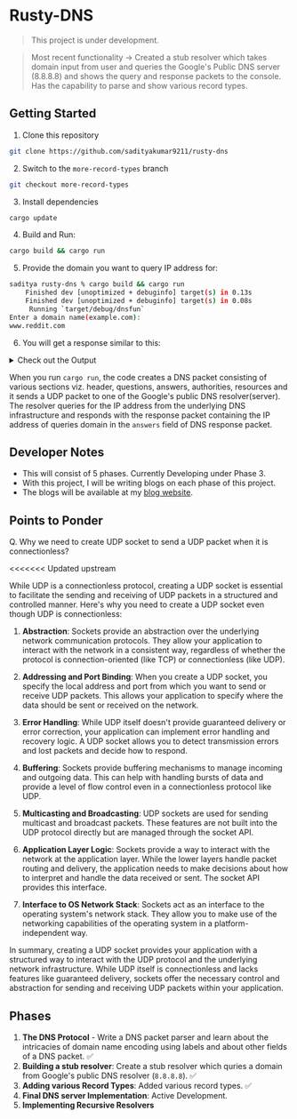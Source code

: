 # Rusty-DNS
> This project is under development.

> Most recent functionality -> Created a stub resolver which takes domain input from user and queries the Google's Public DNS server (8.8.8.8) and shows the query and response packets to the console. Has the capability to parse and show various record types.

## Getting Started
1. Clone this repository
```zsh
git clone https://github.com/sadityakumar9211/rusty-dns
```

2. Switch to the `more-record-types` branch
```zsh
git checkout more-record-types
```

3. Install dependencies
```bash
cargo update
```

4. Build and Run: 
```bash
cargo build && cargo run
```

5. Provide the domain you want to query IP address for: 
```bash
saditya rusty-dns % cargo build && cargo run
    Finished dev [unoptimized + debuginfo] target(s) in 0.13s
    Finished dev [unoptimized + debuginfo] target(s) in 0.08s
     Running `target/debug/dnsfun`
Enter a domain name(example.com): 
www.reddit.com
```

6. You will get a response similar to this:
<details>
  <summary>Check out the Output</summary>

```text
########## DNS Query Packet ##########
DnsPacket {
    header: DnsHeader {
        id: 6666,
        recursion_desired: true,
        truncated_message: false,
        authoritative_answer: false,
        opcode: 0,
        response: false,
        rescode: NOERROR,
        checking_disabled: false,
        authed_data: false,
        z: false,
        recursion_available: false,
        questions: 1,
        answers: 0,
        authoritative_entries: 0,
        resource_entries: 0,
    },
    questions: [
        DnsQuestion {
            name: "www.reddit.com",
            qtype: A,
        },
    ],
    answers: [],
    authorities: [],
    resources: [],
}




########## DNS Response Packet ##########
DnsPacket {
    header: DnsHeader {
        id: 6666,
        recursion_desired: true,
        truncated_message: false,
        authoritative_answer: false,
        opcode: 0,
        response: true,
        rescode: NOERROR,
        checking_disabled: false,
        authed_data: false,
        z: false,
        recursion_available: true,
        questions: 1,
        answers: 5,
        authoritative_entries: 0,
        resource_entries: 0,
    },
    questions: [
        DnsQuestion {
            name: "www.reddit.com",
            qtype: A,
        },
    ],
    answers: [
        CNAME {
            domain: "www.reddit.com",
            host: "reddit.map.fastly.net",
            ttl: 9834,
        },
        A {
            domain: "reddit.map.fastly.net",
            addr: 151.101.1.140,
            ttl: 25,
        },
        A {
            domain: "reddit.map.fastly.net",
            addr: 151.101.65.140,
            ttl: 25,
        },
        A {
            domain: "reddit.map.fastly.net",
            addr: 151.101.129.140,
            ttl: 25,
        },
        A {
            domain: "reddit.map.fastly.net",
            addr: 151.101.193.140,
            ttl: 25,
        },
    ],
    authorities: [],
    resources: [],
}
```
</details>

When you run `cargo run`, the code creates a DNS packet consisting of various sections viz. header, questions, answers, authorities, resources and it sends a UDP packet to one of the Google's public DNS resolver(server). The resolver queries for the IP address from the underlying DNS infrastructure and responds with the response packet containing the IP address of queries domain in the `answers` field of DNS response packet. 


## Developer Notes
- This will consist of 5 phases. Currently Developing under Phase 3.
- With this project, I will be writing blogs on each phase of this project.
- The blogs will be available at my [blog website](https://saditya9211.hashnode.dev/series/rusty-dns).

## Points to Ponder
Q. Why we need to create UDP socket to send a UDP packet when it is connectionless?

<<<<<<< Updated upstream

While UDP is a connectionless protocol, creating a UDP socket is essential to facilitate the sending and receiving of UDP packets in a structured and controlled manner. Here's why you need to create a UDP socket even though UDP is connectionless:

1. **Abstraction**: Sockets provide an abstraction over the underlying network communication protocols. They allow your application to interact with the network in a consistent way, regardless of whether the protocol is connection-oriented (like TCP) or connectionless (like UDP).

2. **Addressing and Port Binding**: When you create a UDP socket, you specify the local address and port from which you want to send or receive UDP packets. This allows your application to specify where the data should be sent or received on the network.

3. **Error Handling**: While UDP itself doesn't provide guaranteed delivery or error correction, your application can implement error handling and recovery logic. A UDP socket allows you to detect transmission errors and lost packets and decide how to respond.

4. **Buffering**: Sockets provide buffering mechanisms to manage incoming and outgoing data. This can help with handling bursts of data and provide a level of flow control even in a connectionless protocol like UDP.

5. **Multicasting and Broadcasting**: UDP sockets are used for sending multicast and broadcast packets. These features are not built into the UDP protocol directly but are managed through the socket API.

6. **Application Layer Logic**: Sockets provide a way to interact with the network at the application layer. While the lower layers handle packet routing and delivery, the application needs to make decisions about how to interpret and handle the data received or sent. The socket API provides this interface.

7. **Interface to OS Network Stack**: Sockets act as an interface to the operating system's network stack. They allow you to make use of the networking capabilities of the operating system in a platform-independent way.

In summary, creating a UDP socket provides your application with a structured way to interact with the UDP protocol and the underlying network infrastructure. While UDP itself is connectionless and lacks features like guaranteed delivery, sockets offer the necessary control and abstraction for sending and receiving UDP packets within your application.



## Phases
1. **The DNS Protocol** - Write a DNS packet parser and learn about the intricacies of domain name encoding using labels and about other fields of a DNS packet. ✅
2. **Building a stub resolver**: Create a stub resolver which quries a domain from Google's public DNS resolver (`8.8.8.8`). ✅
3. **Adding various Record Types**: Added various record types. ✅
4. **Final DNS server Implementation**: Active Development.
5. **Implementing Recursive Resolvers**


